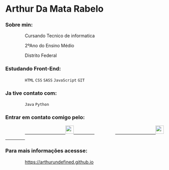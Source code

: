 # Arthur Da Mata Rabelo

### Sobre min:

⠀⠀⠀⠀⠀⠀Cursando Tecnico de informatica

⠀⠀⠀⠀⠀⠀2ºAno do Ensino Médio

⠀⠀⠀⠀⠀⠀Distrito Federal

### Estudando Front-End: 

⠀⠀⠀⠀⠀⠀`HTML` `CSS` `SASS` `JavaScript` `GIT`


### Ja tive contato com: 

⠀⠀⠀⠀⠀⠀`Java` `Python`

### Entrar em contato comigo pelo:

⠀⠀⠀⠀⠀⠀<a href="https://www.linkedin.com/in/arthur-rabelo-5663871b6/">
⠀⠀⠀⠀⠀⠀⠀⠀⠀⠀⠀⠀<img height="26px" src="https://img.icons8.com/wired/64/000000/linkedin--v1.png" />
⠀⠀⠀⠀⠀⠀</a>
⠀⠀⠀⠀⠀⠀<a href="https://api.whatsapp.com/send?phone=5561995022477">
⠀⠀⠀⠀⠀⠀⠀⠀⠀⠀⠀⠀<img height="26px" src="https://img.icons8.com/wired/64/000000/whatsapp.png" />
⠀⠀⠀⠀⠀⠀</a>

### Para mais informações acessse: 

⠀⠀⠀⠀⠀⠀https://arthurundefined.github.io

  
